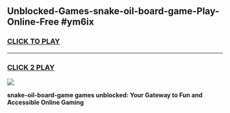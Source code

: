 
## Unblocked-Games-snake-oil-board-game-Play-Online-Free #ym6ix
<h3>
<a href="https://us.freeplayer.one?title=snake-oil-board-game&ref=10M">CLICK TO PLAY</a></h3>
<hr>

<h3>
<a href="https://us.freeplayer.one?title=snake-oil-board-game&ref=10M">CLICK 2 PLAY</a>
  
</h3>

<a href="https://us.freeplayer.one?title=snake-oil-board-game&ref=10M"><img src="https://clearcache.store/games.png"></a>


**snake-oil-board-game games unblocked: Your Gateway to Fun and Accessible Online Gaming**
